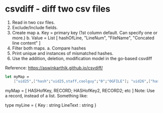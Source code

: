 # csvdiff - diff two csv files

1. Read in two csv files.
2. Exclude/Include fields.
3. Create map
    a. Key = primary key (1st column default. Can specify one or more.)
    b. Value = List [ hashOfLine, "LineNum", "FileName", "Concated line content" ]
4. Filter both maps. 
    a. Compare hashes 
5. Print unique and instances of mismatched hashes.
6. Use the addition, deletion, modification model in the go-based csvdiff 

Reference: https://aswinkarthik.github.io/csvdiff/

```FSharp
let myMap = 
    ["uid25",["hash";"uid25,staff,coolguy";"0";"OGFILE"]; "uid26",["hash";"uid26,student,dork";"1";"OGFILE"]] |> Map.ofList
```

myMap = [ HASHofKey, RECORD; HASHofKey2, RECORD2; etc ]
Note: Use a record, instead of a list. Something like:

type myLine = 
    {   Key : string
        LineText : string }
